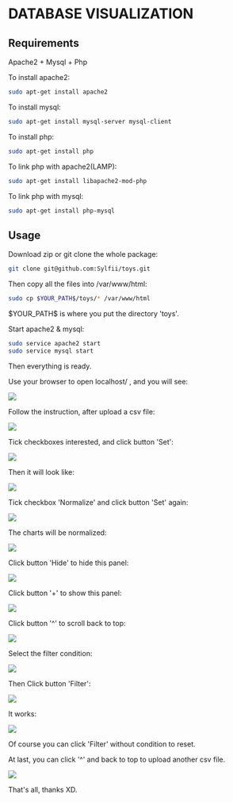 # DATABASE VISUALIZATION

## Requirements

Apache2 + Mysql + Php

To install apache2:

```bash
sudo apt-get install apache2
```

To install mysql:

```bash
sudo apt-get install mysql-server mysql-client
```

To install php:

```bash
sudo apt-get install php
```

To link php with apache2(LAMP):

```bash
sudo apt-get install libapache2-mod-php
```

To link php with mysql:

```bash
sudo apt-get install php-mysql
```

## Usage

Download zip or git clone the whole package:

```bash
git clone git@github.com:Sylfii/toys.git
```

Then copy all the files into /var/www/html:

```bash
sudo cp $YOUR_PATH$/toys/* /var/www/html
```

\$YOUR_PATH\$ is where you put the directory 'toys'.

Start apache2 & mysql:

```bash
sudo service apache2 start
sudo service mysql start
```

Then everything is ready.

Use your browser to open localhost/ , and you will see:

![](snapshot/1.png)

Follow the instruction, after upload a csv file:

![](snapshot/2.png)

Tick checkboxes interested, and click button 'Set':

![](snapshot/3.png)

Then it will look like:

![](snapshot/4.png)

Tick checkbox 'Normalize' and click button 'Set' again:

![](snapshot/5.png)

The charts will be normalized:

![](snapshot/6.png)

Click button 'Hide' to hide this panel:

![](snapshot/7.png)

Click button '+' to show this panel:

![](snapshot/8.png)

Click button '^' to scroll back to top:

![](snapshot/9.png)

Select the filter condition:

![](snapshot/10.png)

Then Click button 'Filter':

![](snapshot/11.png)

It works:

![](snapshot/12.png)

Of course you can click 'Filter' without condition to reset.

At last, you can click '^' and back to top to upload another csv file.

![](snapshot/13.png)

That's all, thanks XD.